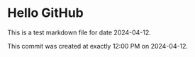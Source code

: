 # Hello GitHub
This is a test markdown file for date 2024-04-12.

This commit was created at exactly 12:00 PM on 2024-04-12.
